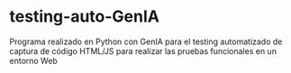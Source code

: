 # testing-auto-GenIA
Programa realizado en Python con GenIA para el testing automatizado de captura de código HTML/JS para realizar las pruebas funcionales en un entorno Web
